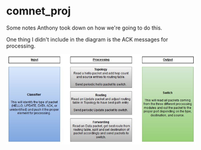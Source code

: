 # comnet_proj
Some notes Anthony took down on how we're going to do this.

One thing I didn't include in the diagram is the ACK messages for processing.

![alt tag](diagrams/diagram.JPG)
